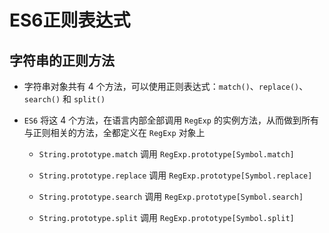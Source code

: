 # ES6正则表达式

## 字符串的正则方法

+ 字符串对象共有 4 个方法，可以使用正则表达式：`match()`、`replace()`、`search()` 和 `split()`

+ `ES6` 将这 4 个方法，在语言内部全部调用 `RegExp` 的实例方法，从而做到所有与正则相关的方法，全都定义在 `RegExp` 对象上

  + `String.prototype.match` 调用 `RegExp.prototype[Symbol.match]`

  + `String.prototype.replace` 调用 `RegExp.prototype[Symbol.replace]`

  + `String.prototype.search` 调用 `RegExp.prototype[Symbol.search]`

  + `String.prototype.split` 调用 `RegExp.prototype[Symbol.split]`

